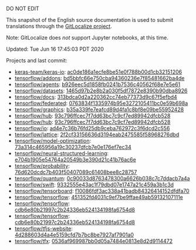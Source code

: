 DO NOT EDIT

This snapshot of the English source documentation is used to submit translations
through the [GitLocalize project](https://gitlocalize.com/repo/4592/).

Note: GitLocalize does *not* support Jupyter notebooks, at this time.

Updated: Tue Jun 16 17:45:03 PDT 2020

Projects and last commit:

- [keras-team/keras-io](https://github.com/keras-team/keras-io/tree/master/tf): [ac0de186a1ecfe8be51e0f788b00d1cb32151206](https://github.com/keras-team/keras-io/commit/ac0de186a1ecfe8be51e0f788b00d1cb32151206)
- [tensorflow/addons](https://github.com/tensorflow/addons/tree/master/docs): [bd5bbfc66e750cba94360236e7f85481662ba4de](https://github.com/tensorflow/addons/commit/bd5bbfc66e750cba94360236e7f85481662ba4de)
- [tensorflow/agents](https://github.com/tensorflow/agents/tree/master/docs): [b926eec5d1858fb0241b7536c40562f68e7e5e61](https://github.com/tensorflow/agents/commit/b926eec5d1858fb0241b7536c40562f68e7e5e61)
- [tensorflow/datasets](https://github.com/tensorflow/datasets/tree/master/docs): [1465d97b2e8b2a030f5df7872e8390b90dba8926](https://github.com/tensorflow/datasets/commit/1465d97b2e8b2a030f5df7872e8390b90dba8926)
- [tensorflow/docs](https://github.com/tensorflow/docs/tree/master/site/en): [313bdca0d2a220362cc74eb77373d9c67f5efbd4](https://github.com/tensorflow/docs/commit/313bdca0d2a220362cc74eb77373d9c67f5efbd4)
- [tensorflow/federated](https://github.com/tensorflow/federated/tree/master/docs): [0763834f1335974b95e3272105411bc0e59b698a](https://github.com/tensorflow/federated/commit/0763834f1335974b95e3272105411bc0e59b698a)
- [tensorflow/graphics](https://github.com/tensorflow/graphics/tree/master/tensorflow_graphics/g3doc): [b35a339fe7eafcd89d4fa1c8bf8e09be55952428](https://github.com/tensorflow/graphics/commit/b35a339fe7eafcd89d4fa1c8bf8e09be55952428)
- [tensorflow/hub](https://github.com/tensorflow/hub/tree/master/docs): [93c796ffcec7f7dd63bc7c9cf7ed89942dfcb528](https://github.com/tensorflow/hub/commit/93c796ffcec7f7dd63bc7c9cf7ed89942dfcb528)
- [tensorflow/hub](https://github.com/tensorflow/hub/tree/master/examples/colab): [93c796ffcec7f7dd63bc7c9cf7ed89942dfcb528](https://github.com/tensorflow/hub/commit/93c796ffcec7f7dd63bc7c9cf7ed89942dfcb528)
- [tensorflow/io](https://github.com/tensorflow/io/tree/master/docs): [ad4e7c36b76fd25db9ceba762972c3f6dcd2c556](https://github.com/tensorflow/io/commit/ad4e7c36b76fd25db9ceba762972c3f6dcd2c556)
- [tensorflow/lattice](https://github.com/tensorflow/lattice/tree/master/docs): [2f2cf33156636d3194eab2475585f58968276dbd](https://github.com/tensorflow/lattice/commit/2f2cf33156636d3194eab2475585f58968276dbd)
- [tensorflow/model-optimization](https://github.com/tensorflow/model-optimization/tree/master/tensorflow_model_optimization/g3doc): [73a314c465956a19c30237dfcb7e0e176ef7ec34](https://github.com/tensorflow/model-optimization/commit/73a314c465956a19c30237dfcb7e0e176ef7ec34)
- [tensorflow/neural-structured-learning](https://github.com/tensorflow/neural-structured-learning/tree/master/g3doc): [e704b1905e54764a20549b3e390d21c41b76ac6e](https://github.com/tensorflow/neural-structured-learning/commit/e704b1905e54764a20549b3e390d21c41b76ac6e)
- [tensorflow/probability](https://github.com/tensorflow/probability/tree/master/tensorflow_probability/g3doc): [76d620dcdc7b403f50407089c61408bee8c28757](https://github.com/tensorflow/probability/commit/76d620dcdc7b403f50407089c61408bee8c28757)
- [tensorflow/quantum](https://github.com/tensorflow/quantum/tree/master/docs): [0c90033d8763478300a6626b038c7c7ddacb7a4a](https://github.com/tensorflow/quantum/commit/0c90033d8763478300a6626b038c7c7ddacb7a4a)
- [tensorflow/swift](https://github.com/tensorflow/swift/tree/master/docs/site): [9332555e43ac1f79dbd07e1747a21c459a3b1c3d](https://github.com/tensorflow/swift/commit/9332555e43ac1f79dbd07e1747a21c459a3b1c3d)
- [tensorflow/tensorboard](https://github.com/tensorflow/tensorboard/tree/master/docs): [f10086fdf3ac338a41badb84326414152dfdfa70](https://github.com/tensorflow/tensorboard/commit/f10086fdf3ac338a41badb84326414152dfdfa70)
- [tensorflow/tensorflow](https://github.com/tensorflow/tensorflow/tree/master/tensorflow/compiler/mlir/g3doc): [451352fd4031c9ef7be9ffae49ab59132107111e](https://github.com/tensorflow/tensorflow/commit/451352fd4031c9ef7be9ffae49ab59132107111e)
- [tensorflow/tensorflow](https://github.com/tensorflow/tensorflow/tree/master/tensorflow/compiler/xla/g3doc): [cdb6e80b21997c2b24336eb524134198fa6754d8](https://github.com/tensorflow/tensorflow/commit/cdb6e80b21997c2b24336eb524134198fa6754d8)
- [tensorflow/tensorflow](https://github.com/tensorflow/tensorflow/tree/master/tensorflow/lite/g3doc): [cdb6e80b21997c2b24336eb524134198fa6754d8](https://github.com/tensorflow/tensorflow/commit/cdb6e80b21997c2b24336eb524134198fa6754d8)
- [tensorflow/tfjs-website](https://github.com/tensorflow/tfjs-website/tree/master/docs): [4d288603d4a4e5159cfd7b7bc8be7927af7901a0](https://github.com/tensorflow/tfjs-website/commit/4d288603d4a4e5159cfd7b7bc8be7927af7901a0)
- [tensorflow/tfx](https://github.com/tensorflow/tfx/tree/master/docs): [0536af969987bb0d05a7484e0813e8d2d9114472](https://github.com/tensorflow/tfx/commit/0536af969987bb0d05a7484e0813e8d2d9114472)

